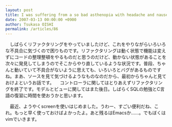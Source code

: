 ```yaml
---
layout: post
title: I was suffering from a so bad asthenopia with headache and nausea today afternoon.
date: 2007-03-13 00:00:00 +0900
author: Tsukasa OISHI
permalink: /articles/86
---
```


　しばらくリファクタリングをやっていましたけど、これをやりながらいろいろな不具合に気づくので困りものです。リファクタリングは動く状態で機能は変えずにコードの整理整頓をやるものだと思うのだけど、動かない状態があることを次々に発見してしまうのでそこからやり直しているような状況です。普段、ちゃんと動いていて不具合がないように思えても、いろいろとバグがあるものですね。まあ、ソースを見て気づけるようなものなのだから、最初からちゃんと見ておけよというお話です。
　コントローラに関してはとりあえずリファクタリングを終了です。モデルとビューに関してはまた後日。しばらくSQLの勉強とC言語の復習に時間を使おうかと思います。

　最近、ようやくscreenを使いはじめました。うわー、すごい便利だね、これ。もっと早く使っておけばよかったよ。あと残るはEmacsか……。でもぼくはvimでいきます。

